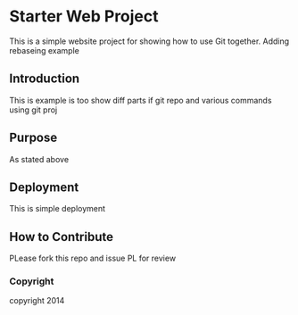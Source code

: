 # Starter Web Project

This is a simple website project for showing how to use Git together.
Adding rebaseing example
## Introduction

This is example is too show diff parts if git repo and various commands using git proj

## Purpose

As stated above

## Deployment

This is simple deployment

## How to Contribute

PLease fork this repo and issue PL for review

### Copyright

copyright 2014
